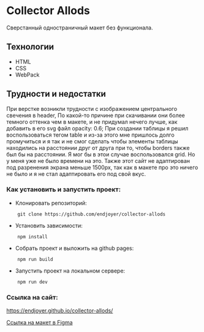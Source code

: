 # Collector Allods

Сверстанный одностраничный макет без функционала.

## Технологии

- HTML
- CSS
- WebPack

## Трудности и недостатки

При верстке возникли трудности с изображением центрального свечения в header, По какой-то причине при скачивании они более темного оттенка чем в макете, и не придумал нечего лучше, как добавить в его svg файл opacity: 0.6;
При создании таблицы я решил воспользоваться тегом table и из-за этого мне пришлось долго промучиться и я так и не смог сделать чтобы элементы таблицы находились на расстоянии друг от друга при то, чтобы borders также был бы на расстоянии. Я мог бы в этои случае воспользовался grid. Но у меня уже не было времени на это.
Также этот сайт не адаптирован под разренения экрана меньше 1500px, так как в макете про это ничего не было и я не стал адаптировать его под свой вкус. 

### Как установить и запустить проект:

- Клонировать репозиторий:

```console
    git clone https://github.com/endjoyer/collector-allods
```

- Установить зависимости:

```console
    npm install
```

- Собрать проект и выложить на github pages:

```console
    npm run build
```

- Запустить проект на локальном сервере:

```console
    npm run dev
```

### Ссылка на сайт:

https://endjoyer.github.io/collector-allods/

[Ссылка на макет в Figma](https://www.figma.com/file/osd6zziQmiUgnl2uDDZ1uP/a1-test?node-id=1%3A15&mode=dev)
